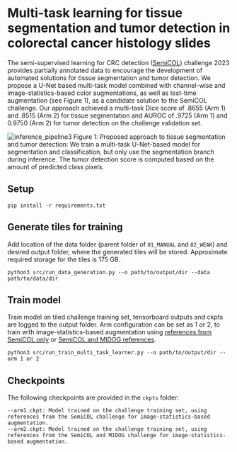 # Multi-task learning for tissue segmentation and tumor detection in colorectal cancer histology slides
The semi-supervised learning for CRC detection ([SemiCOL](https://www.semicol.org/)) challenge 2023 provides partially annotated data to encourage the development of automated solutions for tissue segmentation and tumor detection. We propose a U-Net based multi-task model combined with channel-wise and image-statistics-based color augmentations, as well as test-time augmentation (see Figure 1), as a candidate solution to the SemiCOL challenge. Our approach achieved a multi-task Dice score of .8655 (Arm 1) and .8515 (Arm 2) for tissue segmentation and AUROC of .9725  (Arm 1) and 0.9750 (Arm 2) for tumor detection on the challenge validation set.

![inference_pipeline3](https://user-images.githubusercontent.com/62755943/230338160-5ae2bdb8-640a-4fe3-9ee9-eff9fdf2bde0.png)
Figure 1: Proposed approach to tissue segmentation and tumor detection: We train a multi-task U-Net-based model for segmentation and classification, but only use the segmentation branch during inference. The tumor detection score is computed based on the amount of predicted class pixels.

## Setup
```
pip install -r requirements.txt
```

## Generate tiles for training
Add location of the data folder (parent folder of `01_MANUAL` and `02_WEAK`) and desired output folder, where the generated tiles will be stored. Approximate required storage for the tiles is 175 GB. 
```
python3 src/run_data_generation.py --o path/to/output/dir --data path/to/data/dir
```

## Train model
Train model on tiled challenge training set, tensorboard outputs and ckpts are logged to the output folder. Arm configuration can be set as 1 or 2, to train with image-statistics-based augmentation using [references from SemiCOL only](CTPLab_SemiCOL2023/references_arm1) or [SemiCOL and MIDOG references](CTPLab_SemiCOL2023/references_arm2). 
```
python3 src/run_train_multi_task_learner.py --o path/to/output/dir --arm 1 or 2
```

## Checkpoints
The following checkpoints are provided in the `ckpts` folder:
```
--arm1.ckpt: Model trained on the challenge training set, using references from the SemiCOL challenge for image-statistics-based augmentation.
--arm2.ckpt: Model trained on the challenge training set, using references from the SemiCOL and MIDOG challenge for image-statistics-based augmentation.
```
